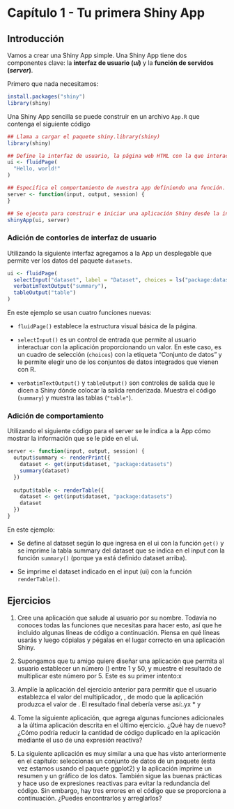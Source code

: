 Capítulo 1 - Tu primera Shiny App
================

## Introducción

Vamos a crear una Shiny App simple. Una Shiny App tiene dos componentes
clave: la **interfaz de usuario (*ui*)** y la **función de servidos
(*server*)**.

Primero que nada necesitamos:

``` r
install.packages("shiny")
library(shiny)
```

Una Shiny App sencilla se puede construir en un archivo `App.R` que
contenga el siguiente código

``` r
## Llama a cargar el paquete shiny.library(shiny)
library(shiny)

## Define la interfaz de usuario, la página web HTML con la que interactúan los humanos. En este caso, es una página que contiene las palabras "¡Hola, mundo!".
ui <- fluidPage(
  "Hello, world!"
)

## Especifica el comportamiento de nuestra app definiendo una función. Actualmente está vacío, por lo que nuestra aplicación no hace nada, pero volveremos a revisarlo en breve.server
server <- function(input, output, session) {
}

## Se ejecuta para construir e iniciar una aplicación Shiny desde la interfaz de usuario y el servidor.shinyApp(ui, server)
shinyApp(ui, server)
```

### Adición de contorles de interfaz de usuario

Utilizando la siguiente interfaz agregamos a la App un desplegable que
permite ver los datos del paquete `datasets`.

``` r
ui <- fluidPage(
  selectInput("dataset", label = "Dataset", choices = ls("package:datasets")),
  verbatimTextOutput("summary"),
  tableOutput("table")
)
```

En este ejemplo se usan cuatro funciones nuevas:

- `fluidPage()` establece la estructura visual básica de la página.

- `selectInput()` es un control de entrada que permite al usuario
  interactuar con la aplicación proporcionando un valor. En este caso,
  es un cuadro de selección (`choices`) con la etiqueta “Conjunto de
  datos” y le permite elegir uno de los conjuntos de datos integrados
  que vienen con R.

- `verbatimTextOutput()` y `tableOutput()` son controles de salida que
  le dicen a Shiny dónde colocar la salida renderizada. Muestra el
  código (`summary`) y muestra las tablas (`"table"`).

### Adición de comportamiento

Utilizando el siguiente código para el server se le indica a la App cómo
mostrar la información que se le pide en el ui.

``` r
server <- function(input, output, session) {
  output$summary <- renderPrint({
    dataset <- get(input$dataset, "package:datasets")
    summary(dataset)
  })
  
  output$table <- renderTable({
    dataset <- get(input$dataset, "package:datasets")
    dataset
  })
}
```

En este ejemplo:

- Se define al dataset según lo que ingresa en el ui con la función
  `get()` y se imprime la tabla summary del dataset que se indica en el
  input con la función `summary()` (porque ya está definido dataset
  arriba).

- Se imprime el dataset indicado en el input (ui) con la función
  `renderTable()`.

## Ejercicios

1.  Cree una aplicación que salude al usuario por su nombre. Todavía no
    conoces todas las funciones que necesitas para hacer esto, así que
    he incluido algunas líneas de código a continuación. Piensa en qué
    líneas usarás y luego cópialas y pégalas en el lugar correcto en una
    aplicación Shiny.

2.  Supongamos que tu amigo quiere diseñar una aplicación que permita al
    usuario establecer un número () entre 1 y 50, y muestre el resultado
    de multiplicar este número por 5. Este es su primer intento:x

3.  Amplíe la aplicación del ejercicio anterior para permitir que el
    usuario establezca el valor del multiplicador, , de modo que la
    aplicación produzca el valor de . El resultado final debería verse
    así:.yx \* y

4.  Tome la siguiente aplicación, que agrega algunas funciones
    adicionales a la última aplicación descrita en el último ejercicio.
    ¿Qué hay de nuevo? ¿Cómo podría reducir la cantidad de código
    duplicado en la aplicación mediante el uso de una expresión
    reactiva?

5.  La siguiente aplicación es muy similar a una que has visto
    anteriormente en el capítulo: seleccionas un conjunto de datos de un
    paquete (esta vez estamos usando el paquete ggplot2) y la aplicación
    imprime un resumen y un gráfico de los datos. También sigue las
    buenas prácticas y hace uso de expresiones reactivas para evitar la
    redundancia del código. Sin embargo, hay tres errores en el código
    que se proporciona a continuación. ¿Puedes encontrarlos y
    arreglarlos?
